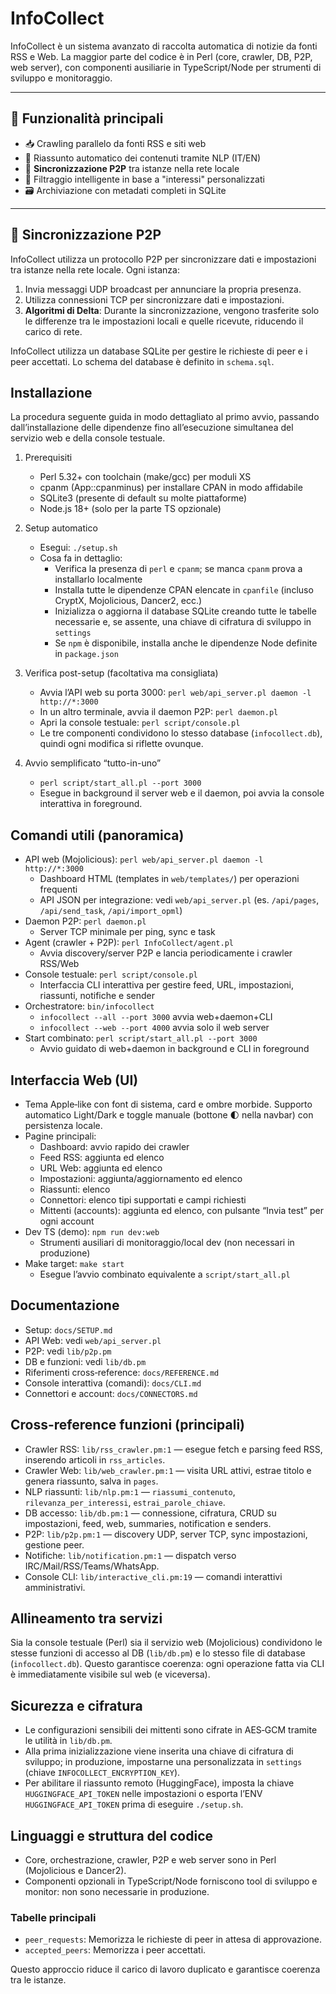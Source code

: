 # InfoCollect

InfoCollect è un sistema avanzato di raccolta automatica di notizie da fonti RSS e Web. La maggior parte del codice è in Perl (core, crawler, DB, P2P, web server), con componenti ausiliarie in TypeScript/Node per strumenti di sviluppo e monitoraggio.

---

## 🧠 Funzionalità principali

- 📥 Crawling parallelo da fonti RSS e siti web
- 🧾 Riassunto automatico dei contenuti tramite NLP (IT/EN)
- 🔄 **Sincronizzazione P2P** tra istanze nella rete locale
- 🧠 Filtraggio intelligente in base a "interessi" personalizzati
- 🗃️ Archiviazione con metadati completi in SQLite

---

## 🔄 Sincronizzazione P2P

InfoCollect utilizza un protocollo P2P per sincronizzare dati e impostazioni tra istanze nella rete locale. Ogni istanza:

1. Invia messaggi UDP broadcast per annunciare la propria presenza.
2. Utilizza connessioni TCP per sincronizzare dati e impostazioni.
3. **Algoritmi di Delta**: Durante la sincronizzazione, vengono trasferite solo le differenze tra le impostazioni locali e quelle ricevute, riducendo il carico di rete.

InfoCollect utilizza un database SQLite per gestire le richieste di peer e i peer accettati. Lo schema del database è definito in `schema.sql`.

Installazione
-----------------------
La procedura seguente guida in modo dettagliato al primo avvio, passando dall’installazione delle dipendenze fino all’esecuzione simultanea del servizio web e della console testuale.

1) Prerequisiti
   - Perl 5.32+ con toolchain (make/gcc) per moduli XS
   - cpanm (App::cpanminus) per installare CPAN in modo affidabile
   - SQLite3 (presente di default su molte piattaforme)
   - Node.js 18+ (solo per la parte TS opzionale)

2) Setup automatico
   - Esegui: `./setup.sh`
   - Cosa fa in dettaglio:
     - Verifica la presenza di `perl` e `cpanm`; se manca `cpanm` prova a installarlo localmente
     - Installa tutte le dipendenze CPAN elencate in `cpanfile` (incluso CryptX, Mojolicious, Dancer2, ecc.)
     - Inizializza o aggiorna il database SQLite creando tutte le tabelle necessarie e, se assente, una chiave di cifratura di sviluppo in `settings`
     - Se `npm` è disponibile, installa anche le dipendenze Node definite in `package.json`

3) Verifica post-setup (facoltativa ma consigliata)
   - Avvia l’API web su porta 3000: `perl web/api_server.pl daemon -l http://*:3000`
   - In un altro terminale, avvia il daemon P2P: `perl daemon.pl`
   - Apri la console testuale: `perl script/console.pl`
   - Le tre componenti condividono lo stesso database (`infocollect.db`), quindi ogni modifica si riflette ovunque.

4) Avvio semplificato “tutto-in-uno”
   - `perl script/start_all.pl --port 3000`
   - Esegue in background il server web e il daemon, poi avvia la console interattiva in foreground.

Comandi utili (panoramica)
--------------------------
- API web (Mojolicious): `perl web/api_server.pl daemon -l http://*:3000`
  - Dashboard HTML (templates in `web/templates/`) per operazioni frequenti
  - API JSON per integrazione: vedi `web/api_server.pl` (es. `/api/pages`, `/api/send_task`, `/api/import_opml`)
- Daemon P2P: `perl daemon.pl`
  - Server TCP minimale per ping, sync e task
- Agent (crawler + P2P): `perl InfoCollect/agent.pl`
  - Avvia discovery/server P2P e lancia periodicamente i crawler RSS/Web
- Console testuale: `perl script/console.pl`
  - Interfaccia CLI interattiva per gestire feed, URL, impostazioni, riassunti, notifiche e sender
- Orchestratore: `bin/infocollect`
  - `infocollect --all --port 3000` avvia web+daemon+CLI
  - `infocollect --web --port 4000` avvia solo il web server
- Start combinato: `perl script/start_all.pl --port 3000`
  - Avvio guidato di web+daemon in background e CLI in foreground

Interfaccia Web (UI)
--------------------
- Tema Apple‑like con font di sistema, card e ombre morbide. Supporto automatico Light/Dark e toggle manuale (bottone 🌓 nella navbar) con persistenza locale.
- Pagine principali:
  - Dashboard: avvio rapido dei crawler
  - Feed RSS: aggiunta ed elenco
  - URL Web: aggiunta ed elenco
  - Impostazioni: aggiunta/aggiornamento ed elenco
  - Riassunti: elenco
  - Connettori: elenco tipi supportati e campi richiesti
  - Mittenti (accounts): aggiunta ed elenco, con pulsante “Invia test” per ogni account
- Dev TS (demo): `npm run dev:web`
  - Strumenti ausiliari di monitoraggio/local dev (non necessari in produzione)
- Make target: `make start`
  - Esegue l’avvio combinato equivalente a `script/start_all.pl`

Documentazione
--------------
- Setup: `docs/SETUP.md`
- API Web: vedi `web/api_server.pl`
- P2P: vedi `lib/p2p.pm`
- DB e funzioni: vedi `lib/db.pm`
- Riferimenti cross‑reference: `docs/REFERENCE.md`
- Console interattiva (comandi): `docs/CLI.md`
- Connettori e account: `docs/CONNECTORS.md`

Cross-reference funzioni (principali)
-------------------------------------
- Crawler RSS: `lib/rss_crawler.pm:1` — esegue fetch e parsing feed RSS, inserendo articoli in `rss_articles`.
- Crawler Web: `lib/web_crawler.pm:1` — visita URL attivi, estrae titolo e genera riassunto, salva in `pages`.
- NLP riassunti: `lib/nlp.pm:1` — `riassumi_contenuto`, `rilevanza_per_interessi`, `estrai_parole_chiave`.
- DB accesso: `lib/db.pm:1` — connessione, cifratura, CRUD su impostazioni, feed, web, summaries, notification e senders.
- P2P: `lib/p2p.pm:1` — discovery UDP, server TCP, sync impostazioni, gestione peer.
- Notifiche: `lib/notification.pm:1` — dispatch verso IRC/Mail/RSS/Teams/WhatsApp.
 - Console CLI: `lib/interactive_cli.pm:19` — comandi interattivi amministrativi.

Allineamento tra servizi
------------------------
Sia la console testuale (Perl) sia il servizio web (Mojolicious) condividono le stesse funzioni di accesso al DB (`lib/db.pm`) e lo stesso file di database (`infocollect.db`). Questo garantisce coerenza: ogni operazione fatta via CLI è immediatamente visibile sul web (e viceversa).

Sicurezza e cifratura
---------------------
- Le configurazioni sensibili dei mittenti sono cifrate in AES‑GCM tramite le utilità in `lib/db.pm`.
- Alla prima inizializzazione viene inserita una chiave di cifratura di sviluppo; in produzione, impostarne una personalizzata in `settings` (chiave `INFOCOLLECT_ENCRYPTION_KEY`).
- Per abilitare il riassunto remoto (HuggingFace), imposta la chiave `HUGGINGFACE_API_TOKEN` nelle impostazioni o esporta l’ENV `HUGGINGFACE_API_TOKEN` prima di eseguire `./setup.sh`.

Linguaggi e struttura del codice
--------------------------------
- Core, orchestrazione, crawler, P2P e web server sono in Perl (Mojolicious e Dancer2).
- Componenti opzionali in TypeScript/Node forniscono tool di sviluppo e monitor: non sono necessarie in produzione.
### Tabelle principali

- `peer_requests`: Memorizza le richieste di peer in attesa di approvazione.
- `accepted_peers`: Memorizza i peer accettati.

Questo approccio riduce il carico di lavoro duplicato e garantisce coerenza tra le istanze.
